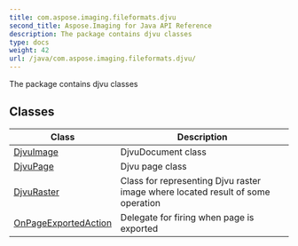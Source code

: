 ```yaml
---
title: com.aspose.imaging.fileformats.djvu
second_title: Aspose.Imaging for Java API Reference
description: The package contains djvu classes
type: docs
weight: 42
url: /java/com.aspose.imaging.fileformats.djvu/
---
```


The package contains djvu classes


## Classes

| Class | Description |
| --- | --- |
| [DjvuImage](../com.aspose.imaging.fileformats.djvu/djvuimage) | DjvuDocument class |
| [DjvuPage](../com.aspose.imaging.fileformats.djvu/djvupage) | Djvu page class |
| [DjvuRaster](../com.aspose.imaging.fileformats.djvu/djvuraster) | Class for representing Djvu raster image where located result of some operation |
| [OnPageExportedAction](../com.aspose.imaging.fileformats.djvu/onpageexportedaction) | Delegate for firing when page is exported |
